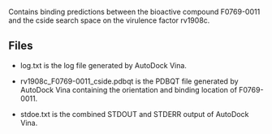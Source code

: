Contains binding predictions between the bioactive compound F0769-0011 and the cside search space on the virulence factor rv1908c.

## Files

- log.txt is the log file generated by AutoDock Vina.

- rv1908c_F0769-0011_cside.pdbqt is the PDBQT file generated by AutoDock Vina containing the orientation and binding location of F0769-0011.

- stdoe.txt is the combined STDOUT and STDERR output of AutoDock Vina.

